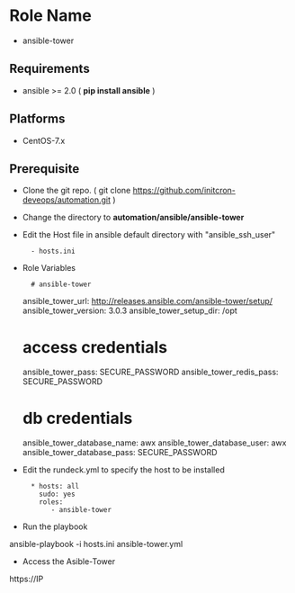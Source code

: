Role Name
=========

- ansible-tower

Requirements
------------

* ansible >= 2.0 ( **pip install ansible** )

Platforms
---------

  - CentOS-7.x

Prerequisite
------------

* Clone the git repo. ( git clone https://github.com/initcron-deveops/automation.git )

* Change the directory to **automation/ansible/ansible-tower**

* Edit the Host file in ansible default directory with "ansible_ssh_user"

        - hosts.ini

* Role Variables
       
        # ansible-tower
	ansible_tower_url: http://releases.ansible.com/ansible-tower/setup/
	ansible_tower_version: 3.0.3
	ansible_tower_setup_dir: /opt

	# access credentials
	ansible_tower_pass: SECURE_PASSWORD
	ansible_tower_redis_pass: SECURE_PASSWORD

	# db credentials
	ansible_tower_database_name: awx
	ansible_tower_database_user: awx
	ansible_tower_database_pass: SECURE_PASSWORD


* Edit the rundeck.yml to specify the host to be installed

        * hosts: all
          sudo: yes
          roles:
             - ansible-tower

* Run the playbook
      
<Project>
	ansible-playbook -i hosts.ini ansible-tower.yml
</project>

* Access the Asible-Tower 

<project>
	https://IP 
</project>
